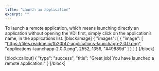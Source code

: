 ```yaml
---
title: "Launch an application"
excerpt: ""
---
```

To launch a remote application, which means launching directly an application without opening the VDI first, simply click on the application’s name, in the applications list. 
[block:image]
{
  "images": [
    {
      "image": [
        "https://files.readme.io/fb20bf7-applications-launchapp-2.0.0.png",
        "applications-launchapp-2.0.0.png",
        2552,
        1356,
        "#49889d"
      ]
    }
  ]
}
[/block]

[block:callout]
{
  "type": "success",
  "title": "Great job! You have launched a remote application!"
}
[/block]